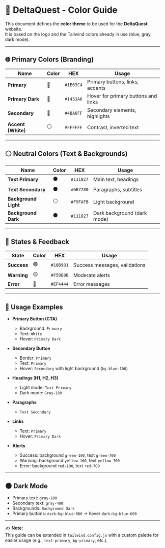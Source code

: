 # 🎨 DeltaQuest - Color Guide

This document defines the **color theme** to be used for the **DeltaQuest** website.  
It is based on the logo and the Tailwind colors already in use (blue, gray, dark mode).

---

## 🌐 Primary Colors (Branding)

| Name            | Color | HEX     | Usage |
|-----------------|-------|---------|-------|
| **Primary**     | 🔵    | `#1E63C4` | Primary buttons, links, accents |
| **Primary Dark**| 🔵    | `#1453A6` | Hover for primary buttons and links |
| **Secondary**   | 🔵    | `#4BA8FF` | Secondary elements, highlights |
| **Accent (White)** | ⚪ | `#FFFFFF` | Contrast, inverted text |

---

## ⚪ Neutral Colors (Text & Backgrounds)

| Name                  | Color | HEX     | Usage |
|-----------------------|-------|---------|-------|
| **Text Primary**      | ⚫    | `#111827` | Main text, headings |
| **Text Secondary**    | ⚫    | `#6B7280` | Paragraphs, subtitles |
| **Background Light**  | ⚪    | `#F9FAFB` | Light background |
| **Background Dark**   | ⚫    | `#111827` | Dark background (dark mode) |

---

## 🔴 States & Feedback

| State           | Color | HEX     | Usage |
|-----------------|-------|---------|-------|
| **Success**     | 🟢    | `#10B981` | Success messages, validations |
| **Warning**     | 🟡    | `#F59E0B` | Moderate alerts |
| **Error**       | 🔴    | `#EF4444` | Error messages |

---

## 📌 Usage Examples

- **Primary Button (CTA)**
    - Background: `Primary`
    - Text: `White`
    - Hover: `Primary Dark`

- **Secondary Button**
    - Border: `Primary`
    - Text: `Primary`
    - Hover: `Secondary` with light background (`bg-blue-100`)

- **Headings (H1, H2, H3)**
    - Light mode: `Text Primary`
    - Dark mode: `Gray-100`

- **Paragraphs**
    - `Text Secondary`

- **Links**
    - Text: `Primary`
    - Hover: `Primary Dark`

- **Alerts**
    - Success: background `green-100`, text `green-700`
    - Warning: background `yellow-100`, text `yellow-700`
    - Error: background `red-100`, text `red-700`

---

## 🌑 Dark Mode

- Primary text: `gray-100`
- Secondary text: `gray-400`
- Backgrounds: `Background Dark`
- Primary buttons: `dark:bg-blue-500` → hover `dark:bg-blue-600`

---

✍️ **Note:**  
This guide can be extended in `tailwind.config.js` with a custom palette for easier usage (e.g., `text-primary`, `bg-primary`, etc.).
